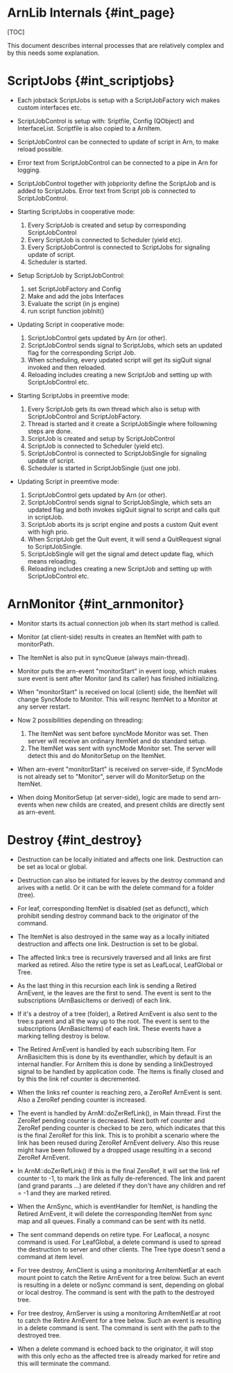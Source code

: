 ArnLib Internals    {#int_page}
================

[TOC]

This document describes internal processes that are relatively complex and by this needs some explanation.


ScriptJobs    {#int_scriptjobs}
==========
* Each jobstack ScriptJobs is setup with a ScriptJobFactory wich makes custom interfaces etc.

* ScriptJobControl is setup with: Sriptfile, Config (QObject) and InterfaceList.
  Scriptfile is also copied to a ArnItem.

* ScriptJobControl can be connected to update of script in Arn, to make reload possible.

* Error text from ScriptJobControl can be connected to a pipe in Arn for logging.

* ScriptJobControl together with jobpriority define the ScriptJob and is added to ScriptJobs.
  Error text from Script job is connected to ScriptJobControl.

* Starting ScriptJobs in cooperative mode:
    1. Every ScriptJob is created and setup by corresponding ScriptJobControl
    2. Every ScriptJob is connected to Scheduler (yield etc).
    3. Every ScriptJobControl is connected to ScriptJobs for signaling update of script.
    4. Scheduler is started.

* Setup ScriptJob by ScriptJobControl:
    1. set ScriptJobFactory and Config
    2. Make and add the jobs Interfaces
    3. Evaluate the script (in js engine)
    4. run script function jobInit()

* Updating Script in cooperative mode:
    1. ScriptJobControl gets updated by Arn (or other).
    2. ScriptJobControl sends signal to ScriptJobs, which sets an updated flag for the corresponding Script Job.
    3. When scheduling, every updated script will get its sigQuit signal invoked and then reloaded.
    4. Reloading includes creating a new ScriptJob and setting up with ScriptJobControl etc.

* Starting ScriptJobs in preemtive mode:
    1. Every ScriptJob gets its own thread which also is setup with ScriptJobControl and ScriptJobFactory.
    2. Thread is started and it create a ScriptJobSingle where followning steps are done.
    3. ScriptJob is created and setup by ScriptJobControl
    4. ScriptJob is connected to Scheduler (yield etc).
    5. ScriptJobControl is connected to ScriptJobSingle for signaling update of script.
    6. Scheduler is started in ScriptJobSingle (just one job).

* Updating Script in preemtive mode:
    1. ScriptJobControl gets updated by Arn (or other).
    2. ScriptJobControl sends signal to ScriptJobSingle, which sets an updated flag
       and both invokes sigQuit signal to script and calls quit in scriptJob. 
    3. ScriptJob aborts its js script engine and posts a custom Quit event with high prio.
    4. When ScriptJob get the Quit event, it will send a QuitRequest signal to ScriptJobSingle.
    5. ScriptJobSingle will get the signal amd detect update flag, which means reloading.
    6. Reloading includes creating a new ScriptJob and setting up with ScriptJobControl etc.


ArnMonitor    {#int_arnmonitor}
==========
* Monitor starts its actual connection job when its start method is called.

* Monitor (at client-side) results in creates an ItemNet with path to monitorPath.

* The ItemNet is also put in syncQueue (always main-thread).

* Monitor puts the arn-event "monitorStart" in event loop,
  which makes sure event is sent after Monitor (and its caller) has finished initiializing.

* When "monitorStart" is received on local (client) side, the ItemNet will change SyncMode to Monitor.
  This will resync ItemNet to a Monitor at any server restart.

* Now 2 possibilities depending on threading:
    1. The ItemNet was sent before syncMode Monitor was set. Then server will receive an ordinary
       ItemNet and do standard setup.
    2. The ItemNet was sent with syncMode Monitor set. The server will detect this and do
       MonitorSetup on the ItemNet.

* When arn-event "monitorStart" is received on server-side, if SyncMode is not already set to "Monitor",
  server will do MonitorSetup on the ItemNet.

* When doing MonitorSetup (at server-side), logic are made to send arn-events when new
  childs are created, and present childs are directly sent as arn-event.


Destroy    {#int_destroy}
=======
* Destruction can be locally initiated and affects one link. Destruction can be set as
  local or global.

* Destruction can also be initiated for leaves by the destroy command and arives with a netId.
  Or it can be with the delete command for a folder (tree).

* For leaf, corresponding ItemNet is disabled (set as defunct), which prohibit sending destroy
  command back to the originator of the command.

* The ItemNet is also destroyed in the same way as a locally initiated destruction and affects
  one link. Destruction is set to be global.

* The affected link:s tree is recursively traversed and all links are first marked as retired.
  Also the retire type is set as LeafLocal, LeafGlobal or Tree.

* As the last thing in this recursion each link is sending a Retired ArnEvent, ie the leaves are
  the first to send. The event is sent to the subscriptions (ArnBasicItems or derived) of each
  link.

* If it's a destroy of a tree (folder), a Retired ArnEvent is also sent to the tree:s parent
  and all the way up to the root. The event is sent to the subscriptions (ArnBasicItems) of each
  link. These events have a marking telling destroy is below.

* The Retired ArnEvent is handled by each subscribing Item. For ArnBasicItem this is done by
  its eventhandler, which by default is an internal handler. For ArnItem this is done by
  sending a linkDestroyed signal to be handled by application code.
  The Items is finally closed and by this the link ref counter is decremented.

* When the links ref counter is reaching zero, a ZeroRef ArnEvent is sent. Also a ZeroRef pending
  counter is increased.

* The event is handled by ArnM::doZerRefLink(), in Main thread. First the ZeroRef pending
  counter is decreased. Next both ref counter and ZeroRef pending counter is checked to be zero,
  which indicates that this is the final ZeroRef for this link.
  This is to prohibit a scenario where the link has been reused during ZeroRef ArnEvent delivery.
  Also this reuse might have been followed by a dropped usage resulting in a second ZeroRef
  ArnEvent.

* In ArnM::doZerRefLink() if this is the final ZeroRef, it will set the link ref counter
  to -1, to mark the link as fully de-referenced.
  The link and parent (and grand parants ...) are deleted if they don't have any children
  and ref = -1 and they are marked retired.

* When the ArnSync, which is eventHandler for ItemNet, is handling the Retired ArnEvent, it
  will delete the corresponding ItemNet from sync map and all queues. Finally a command can
  be sent with its netId.

* The sent command depends on retire type. For Leaflocal, a nosync command is used.
  For LeafGlobal, a delete command is used to spread the destruction to server and other
  clients. The Tree type doesn't send a command at item level.

* For tree destroy, ArnClient is using a monitoring ArnItemNetEar at each mount point to catch
  the Retire ArnEvent for a tree below. Such an event is resulting in a delete or noSync
  command is sent, depending on global or local destroy. The command is sent with the path
  to the destroyed tree.

* For tree destroy, ArnServer is using a monitoring ArnItemNetEar at root to catch the Retire
  ArnEvent  for a tree below. Such an event is resulting in a delete command is sent.
  The command is sent with the path to the destroyed tree.

* When a delete command is echoed back to the originator, it will stop with this only echo
  as the affected tree is already marked for retire and this will terminate the command.
